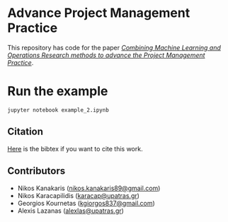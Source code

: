 # Advance Project Management Practice
This repository has code for the paper [*Combining Machine Learning and Operations Research methods to advance the Project Management Practice*](https://www.google.com). 

# Run the example
`jupyter notebook example_2.ipynb`

## Citation
[Here]() is the bibtex if you want to cite this work.

## Contributors
* Nikos Kanakaris (nikos.kanakaris89@gmail.com)
* Nikos Karacapilidis (karacap@upatras.gr)
* Georgios Kournetas (kgiorgos837@gmail.com)
* Alexis Lazanas (alexlas@upatras.gr)
